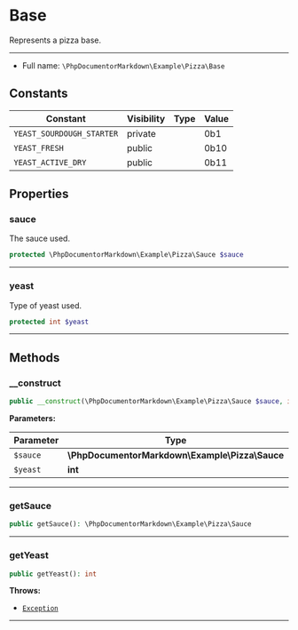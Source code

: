 # Base

Represents a pizza base.

***

* Full name: `\PhpDocumentorMarkdown\Example\Pizza\Base`

## Constants

| Constant                  | Visibility | Type | Value |
|---------------------------|------------|------|-------|
| `YEAST_SOURDOUGH_STARTER` | private    |      | 0b1   |
| `YEAST_FRESH`             | public     |      | 0b10  |
| `YEAST_ACTIVE_DRY`        | public     |      | 0b11  |

## Properties

### sauce

The sauce used.

```php
protected \PhpDocumentorMarkdown\Example\Pizza\Sauce $sauce
```

***

### yeast

Type of yeast used.

```php
protected int $yeast
```

***

## Methods

### __construct

```php
public __construct(\PhpDocumentorMarkdown\Example\Pizza\Sauce $sauce, int $yeast = self::YEAST_SOURDOUGH_STARTER): mixed
```

**Parameters:**

| Parameter | Type                                           | Description |
|-----------|------------------------------------------------|-------------|
| `$sauce`  | **\PhpDocumentorMarkdown\Example\Pizza\Sauce** |             |
| `$yeast`  | **int**                                        |             |

***

### getSauce

```php
public getSauce(): \PhpDocumentorMarkdown\Example\Pizza\Sauce
```

***

### getYeast

```php
public getYeast(): int
```

**Throws:**

- [`Exception`](../../../Exception)

***
